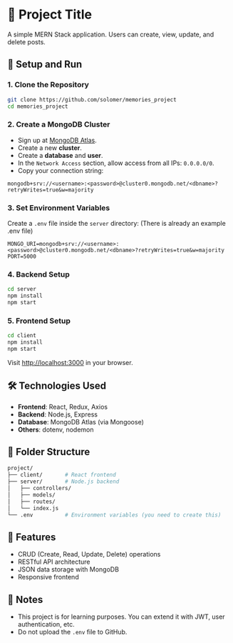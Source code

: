 # 📘 Project Title

A simple MERN Stack application. Users can create, view, update, and delete posts.

## 🚀 Setup and Run

### 1. Clone the Repository

```bash
git clone https://github.com/solomer/memories_project
cd memories_project
```

### 2. Create a MongoDB Cluster

* Sign up at [MongoDB Atlas](https://www.mongodb.com/cloud/atlas/register).
* Create a new **cluster**.
* Create a **database** and **user**.
* In the `Network Access` section, allow access from all IPs: `0.0.0.0/0`.
* Copy your connection string:

```
mongodb+srv://<username>:<password>@cluster0.mongodb.net/<dbname>?retryWrites=true&w=majority
```

### 3. Set Environment Variables

Create a `.env` file inside the `server` directory:
(There is already an example .env file)

```env
MONGO_URI=mongodb+srv://<username>:<password>@cluster0.mongodb.net/<dbname>?retryWrites=true&w=majority
PORT=5000
```

### 4. Backend Setup

```bash
cd server
npm install
npm start
```

### 5. Frontend Setup

```bash
cd client
npm install
npm start
```

Visit [http://localhost:3000](http://localhost:3000) in your browser.

## 🛠 Technologies Used

* **Frontend**: React, Redux, Axios
* **Backend**: Node.js, Express
* **Database**: MongoDB Atlas (via Mongoose)
* **Others**: dotenv, nodemon

## 📁 Folder Structure

```bash
project/
├── client/       # React frontend
├── server/       # Node.js backend
│   ├── controllers/
│   ├── models/
│   ├── routes/
│   └── index.js
└── .env          # Environment variables (you need to create this)
```

## 🧠 Features

* CRUD (Create, Read, Update, Delete) operations
* RESTful API architecture
* JSON data storage with MongoDB
* Responsive frontend

## 📌 Notes

* This project is for learning purposes. You can extend it with JWT, user authentication, etc.
* Do not upload the `.env` file to GitHub.